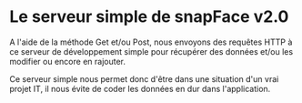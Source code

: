 # Le serveur simple de snapFace v2.0
A l'aide de la méthode Get et/ou Post, nous envoyons des requêtes HTTP à ce serveur de 
développement simple pour récupérer des données et/ou les modifier ou encore en rajouter.

Ce serveur simple nous permet donc d'être dans une situation d'un vrai projet IT, il nous évite 
de coder les données en dur dans l'application. 